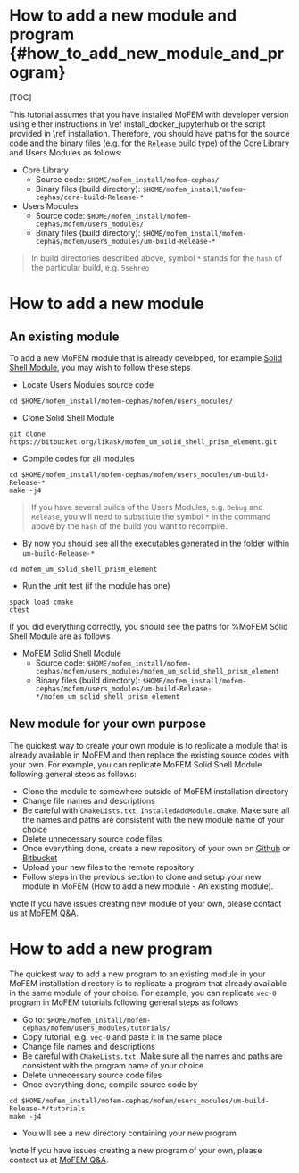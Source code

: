 How to add a new module and program {#how_to_add_new_module_and_program}
==========================================================

[TOC]

This tutorial assumes that you have installed MoFEM with developer version using either instructions in \ref install_docker_jupyterhub or the script provided in \ref installation. Therefore, you should have paths
for the source code and the binary files (e.g. for the `Release`  build type) of the Core Library and Users Modules as follows:

- Core Library
  - Source code: `$HOME/mofem_install/mofem-cephas/`
  - Binary files (build directory): `$HOME/mofem_install/mofem-cephas/core-build-Release-*`
- Users Modules
  - Source code: `$HOME/mofem_install/mofem-cephas/mofem/users_modules/`
  - Binary files (build directory): `$HOME/mofem_install/mofem-cephas/mofem/users_modules/um-build-Release-*`

> In build directories described above, symbol `*` stands for the `hash` of the particular build, e.g. `5sehreo`

# How to add a new module

## An existing module

To add a new MoFEM module that is already developed, for example [Solid Shell
Module](https://bitbucket.org/likask/mofem_um_solid_shell_prism_element/src/master/), you may wish to follow these steps

- Locate Users Modules source code
```
cd $HOME/mofem_install/mofem-cephas/mofem/users_modules/
```

- Clone Solid Shell Module
```
git clone https://bitbucket.org/likask/mofem_um_solid_shell_prism_element.git
```

- Compile codes for all modules
```
cd $HOME/mofem_install/mofem-cephas/mofem/users_modules/um-build-Release-*
make -j4
```

> If you have several builds of the Users Modules, e.g. `Debug` and `Release`, you will need to substitute the symbol `*` in the command above by the `hash` of the build you want to recompile.

- By now you should see all the executables generated in the folder within `um-build-Release-*`
```
cd mofem_um_solid_shell_prism_element
```

- Run the unit test (if the module has one)
```
spack load cmake
ctest
```

If you did everything correctly, you should see the paths for %MoFEM Solid Shell Module are as follows

- MoFEM Solid Shell Module
  - Source code: `$HOME/mofem_install/mofem-cephas/mofem/users_modules/mofem_um_solid_shell_prism_element`
  - Binary files (build directory): `$HOME/mofem_install/mofem-cephas/mofem/users_modules/um-build-Release-*/mofem_um_solid_shell_prism_element`

## New module for your own purpose

The quickest way to create your own module is to replicate a module that is already
available in MoFEM and then replace the existing source codes with your own. For
example, you can replicate MoFEM Solid Shell Module following general steps as follows:

- Clone the module to somewhere outside of MoFEM installation directory
- Change file names and descriptions
- Be careful with `CMakeLists.txt`, `InstalledAddModule.cmake`. Make sure all
  the names and paths are consistent with the new module name of your choice
- Delete unnecessary source code files
- Once everything done, create a new repository of your own on
  [Github](https://github.com) or [Bitbucket](https://bitbucket.org)
- Upload your new files to the remote repository
- Follow steps in the previous section to clone and setup your new module in
  MoFEM (How to add a new module - An existing module).

\note If you have issues creating new module of your own, please contact us at [MoFEM
Q&A](https://groups.google.com/forum/#!categories/mofem-group). 


# How to add a new program

The quickest way to add a new program to an existing module in your
MoFEM installation directory is to replicate a program that already available in
the same module of your choice. For example, you can replicate `vec-0`
program in MoFEM tutorials following general steps as follows

- Go to:
  `$HOME/mofem_install/mofem-cephas/mofem/users_modules/tutorials/`
- Copy tutorial, e.g. `vec-0` and paste it in the same place
- Change file names and descriptions
- Be careful with `CMakeLists.txt`. Make sure all the names and paths are consistent with the program name of your choice
- Delete unnecessary source code files
- Once everything done, compile source code by
```
cd $HOME/mofem_install/mofem-cephas/mofem/users_modules/um-build-Release-*/tutorials
make -j4
```
- You will see a new directory containing your new program

\note If you have issues creating a new program of your own, please contact us at [MoFEM
Q&A](https://groups.google.com/forum/#!categories/mofem-group). 